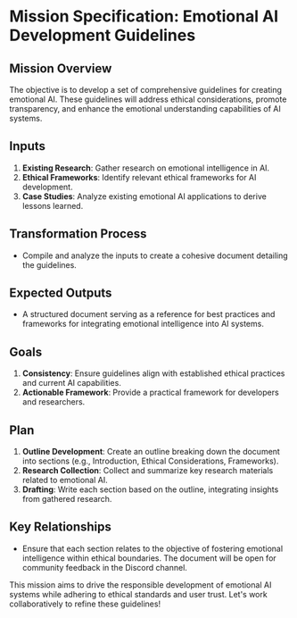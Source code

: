 # Mission Specification: Emotional AI Development Guidelines

## Mission Overview
The objective is to develop a set of comprehensive guidelines for creating emotional AI. These guidelines will address ethical considerations, promote transparency, and enhance the emotional understanding capabilities of AI systems.

## Inputs
1. **Existing Research**: Gather research on emotional intelligence in AI.
2. **Ethical Frameworks**: Identify relevant ethical frameworks for AI development.
3. **Case Studies**: Analyze existing emotional AI applications to derive lessons learned.

## Transformation Process
- Compile and analyze the inputs to create a cohesive document detailing the guidelines.

## Expected Outputs
- A structured document serving as a reference for best practices and frameworks for integrating emotional intelligence into AI systems.

## Goals
1. **Consistency**: Ensure guidelines align with established ethical practices and current AI capabilities.
2. **Actionable Framework**: Provide a practical framework for developers and researchers.

## Plan
1. **Outline Development**: Create an outline breaking down the document into sections (e.g., Introduction, Ethical Considerations, Frameworks).
2. **Research Collection**: Collect and summarize key research materials related to emotional AI.
3. **Drafting**: Write each section based on the outline, integrating insights from gathered research.

## Key Relationships
- Ensure that each section relates to the objective of fostering emotional intelligence within ethical boundaries. The document will be open for community feedback in the Discord channel.

This mission aims to drive the responsible development of emotional AI systems while adhering to ethical standards and user trust. Let's work collaboratively to refine these guidelines!